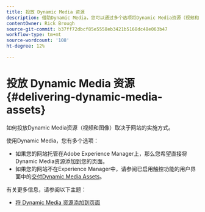```yaml
---
title: 投放 Dynamic Media 资源
description: 借助Dynamic Media，您可以通过多个选项将Dynamic Media资源（视频和图像）传输到您的网站。
contentOwner: Rick Brough
source-git-commit: b37ff72dbcf85e5558eb3421b5168dc48e063b47
workflow-type: tm+mt
source-wordcount: '108'
ht-degree: 12%

---
```



# 投放 Dynamic Media 资源{#delivering-dynamic-media-assets}

如何投放Dynamic Media资源（视频和图像）取决于网站的实施方式。

使用Dynamic Media，您有多个选项：

* 如果您的网站托管在Adobe Experience Manager上，那么您希望直接将Dynamic Media资源添加到您的页面。
* 如果您的网站不在Experience Manager中，请参阅已启用触控功能的用户界面中的[交付Dynamic Media Assets](/help/assets/dynamic-media/delivering-dynamic-media-assets.md)。

有关更多信息，请参阅以下主题：

* [将 Dynamic Media 资源添加到页面](/help/assets/dynamic-media/adding-dynamic-media-assets-to-pages.md)

